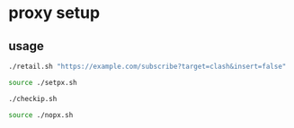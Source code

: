 # proxy setup

## usage

```bash
./retail.sh "https://example.com/subscribe?target=clash&insert=false"

source ./setpx.sh

./checkip.sh

source ./nopx.sh

```